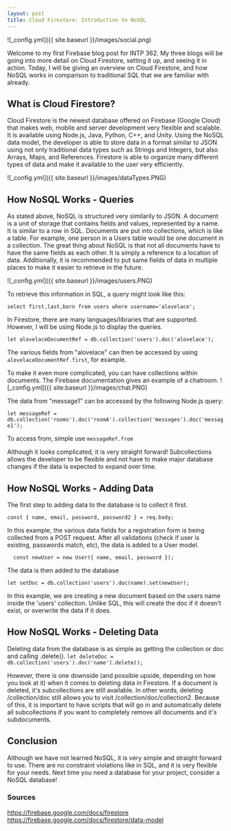 ```yaml
---
layout: post
title: Cloud Firestore: Introduction to NoSQL
---
```


![_config.yml]({{ site.baseurl }}/images/social.png)

Welcome to my first Firebase blog post for INTP 362. My three blogs will be going into more detail on Cloud Firestore, setting it up, and seeing it in action. Today, I will be giving an overview on Cloud Firestore, and how NoSQL works in comparison to traditional SQL that we are familiar with already.


## What is Cloud Firestore?
Cloud Firestore is the newest database offered on Firebase (Google Cloud) that makes web, mobile and server development very flexible and scalable. It is available using Node.js, Java, Python, C++, and Unity. Using the NoSQL data model, the developer is able to store data in a format similar to JSON using not only traditional data types such as Strings and Integers, but also Arrays, Maps, and References. Firestore is able to organize many different types of data and make it available to the user very efficiently.

![_config.yml]({{ site.baseurl }}/images/dataTypes.PNG)


## How NoSQL Works - Queries
As stated above, NoSQL is structured very similarily to JSON. A document is a unit of storage that contains fields and values, represented by a name. It is similar to a row in SQL. Documents are put into collections, which is like a table. For example, one person in a Users table would be one document in a collection. The great thing about NoSQL is that not all documents have to have the same fields as each other. It is simply a reference to a location of data. Additionally, it is recommended to put same fields of data in multiple places to make it easier to retrieve in the future. 

![_config.yml]({{ site.baseurl }}/images/users.PNG)

To retrieve this information in SQL, a query might look like this:  

`select first,last,born from users where username='alovelace';`
  
In Firestore, there are many languages/libraries that are supported. However, I will be using Node.js to display the queries.  

`let alovelaceDocumentRef = db.collection('users').doc('alovelace');`

The various fields from "alovelace" can then be accessed by using `alovelaceDocumentRef.first`, for example.

To make it even more complicated, you can have collections within documents. The Firebase documentation gives an example of a chatroom.
![_config.yml]({{ site.baseurl }}/images/chat.PNG)

The data from "message1" can be accessed by the following Node.js query:  

`let messageRef = db.collection('rooms').doc('roomA').collection('messages').doc('message1');`  

To access from, simple use `messageRef.from`

Although it looks complicated, it is very straight forward! Subcollections allows the developer to be flexible and not have to make major database changes if the data is expected to expand over time. 

## How NoSQL Works - Adding Data
The first step to adding data to the database is to collect it first. 

`const { name, email, password, password2 } = req.body;`

In this example, the various data fields for a registration form is being collected from a POST request. After all validations (check if user is existing, passwords match, etc), the data is added to a User model.

`  const newUser = new User({
     name, email, password
   });`

The data is then added to the database

`let setDoc = db.collection('users').doc(name).set(newUser);`

In this example, we are creating a new document based on the users name inside the 'users' collection. Unlike SQL, this will create the doc if it doesn't exist, or overwrite the data if it does.

## How NoSQL Works - Deleting Data
Deleting data from the database is as simple as getting the collection or doc and calling .delete(). 
`let deleteDoc = db.collection('users').doc('name').delete();`

However, there is one downside (and possible upside, depending on how you look at it) when it comes to deleting data in Firestore. If a document is deleted, it's subcollections are still available. In other words, deleting /collection/doc still allows you to visit /collection/doc/collection2. Because of this, it is important to have scripts that will go in and automatically delete all subcollections if you want to completely remove all documents and it's subdocuments. 

## Conclusion
Although we have not learned NoSQL, it is very simple and straight forward to use. There are no constraint violations like in SQL, and it is very flexible for your needs. Next time you need a database for your project, consider a NoSQL database!


### Sources
https://firebase.google.com/docs/firestore  
https://firebase.google.com/docs/firestore/data-model



